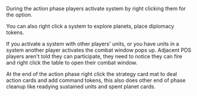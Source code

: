 During the action phase players activate system by right clicking them for the option.

You can also right click a system to explore planets, place diplomacy tokens.

If you activate a system with other players' units, or you have units in a system another player activates the combat window pops up. Adjacent PDS players aren't told they can participate, they need to notice they can fire and right click the table to open their combat window.

At the end of the action phase right click the strategy card mat to deal action cards and add command tokens, this also does other end of phase cleanup like readying sustained units and spent planet cards.
